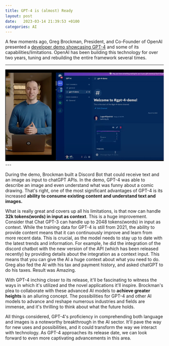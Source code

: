 ```yaml
---
title: GPT-4 is (almost) Ready
layout: post
date:   2023-03-14 21:39:53 +0100
categories: AI
---
```



A few moments ago, Greg Brockman, President, and Co-Founder of OpenAI presented
a [developer demo showcasing GPT-4](https://www.youtube.com/watch?v=outcGtbnMuQ) and some of its capabilities/limitations. 
OpenAI has been building this technology for over two years, tuning and rebuilding the entire framework several times.

---
<div align="center">
<img src="/assets/gpt4.png" style="content-visibility:auto"
alt="Fault Barrier"
loading="lazy"
decoding="async">
</div>
---

During the demo, Brockman built a Discord Bot that could receive text and an image as input to chatGPT APIs. 
In the demo, GPT-4 was able to describe an image and even understand what was funny about a comic drawing.
That's right, one of the most significant advantages of GPT-4 is its increased **ability to consume existing content and understand text and images.**

What is really great and covers up all his limitations, is that now can handle **32k tokens(words) in input as context**. This is a huge improvement.
Consider that Chat GPT-3 can handle up to 2048 tokens(words) in input as context. While the training data for GPT-4 is still from 2021, the ability to provide content means that it can continuously
improve and learn from more recent data. This is crucial, as the model needs to stay up to date with the latest trends and information.
For example, he did the integration of the discord chatbot with the new version of the API (which has been released recently)
by providing details about the integration as a context input. This means that you can give the AI a huge context about what you need to do.
Greg also fed the AI with his tax and payment history, and asked chatGPT to do his taxes. Result was Amazing.

With GPT-4 inching closer to its release, it'll be fascinating to witness the ways in which it's utilized and the novel applications it'll inspire. Brockman's plea to collaborate with these advanced AI models to **achieve greater heights** is an alluring concept. The possibilities for GPT-4 and other AI models to advance and reshape numerous industries and fields are immense, and it's thrilling to think about what the future holds.

All things considered, GPT-4's proficiency in comprehending both language and images is a noteworthy breakthrough in the AI sector. 
It'll pave the way for new uses and possibilities, and it could transform the way we interact with technology. 
As GPT-4 approaches its release date, we can look forward to even more captivating advancements in this area.